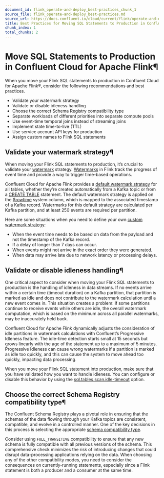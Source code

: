 ```yaml
---
document_id: flink_operate-and-deploy_best-practices_chunk_1
source_file: flink_operate-and-deploy_best-practices.md
source_url: https://docs.confluent.io/cloud/current/flink/operate-and-deploy/best-practices.html
title: Best Practices for Moving SQL Statements to Production in Confluent Cloud for Apache Flink
chunk_index: 1
total_chunks: 2
---
```


# Move SQL Statements to Production in Confluent Cloud for Apache Flink¶

When you move your Flink SQL statements to production in Confluent Cloud for Apache Flink®, consider the following recommendations and best practices.

  * Validate your watermark strategy
  * Validate or disable idleness handling
  * Choose the correct Schema Registry compatibility type
  * Separate workloads of different priorities into separate compute pools
  * Use event-time temporal joins instead of streaming joins
  * Implement state time-to-live (TTL)
  * Use service account API keys for production
  * Assign custom names to Flink SQL statements

## Validate your watermark strategy¶

When moving your Flink SQL statements to production, it’s crucial to validate your [watermark](../../_glossary.html#term-watermark) strategy. [Watermarks](../concepts/timely-stream-processing.html#flink-sql-timely-stream-processing) in Flink track the progress of event time and provide a way to trigger time-based operations.

Confluent Cloud for Apache Flink provides a [default watermark strategy](../reference/functions/datetime-functions.html#flink-sql-source-watermark-function) for all tables, whether they’re created automatically from a Kafka topic or from a [CREATE TABLE](../reference/statements/create-table.html#flink-sql-create-table) statement. The default watermark strategy is applied on the [$rowtime](../reference/statements/create-table.html#flink-sql-system-columns-rowtime) system column, which is mapped to the associated timestamp of a Kafka record. Watermarks for this default strategy are calculated per Kafka partition, and at least 250 events are required per partition.

Here are some situations when you need to define your own [custom watermark strategy](../reference/statements/create-table.html#flink-sql-watermark-clause):

  * When the event time needs to be based on data from the payload and not the timestamp of the Kafka record.
  * If a delay of longer than 7 days can occur.
  * When events might not arrive in the exact order they were generated.
  * When data may arrive late due to network latency or processing delays.

## Validate or disable idleness handling¶

One critical aspect to consider when moving your Flink SQL statements to production is the handling of idleness in data streams. If no events arrive within a certain time (timeout duration) on a Kafka partition, that partition is marked as idle and does not contribute to the watermark calculation until a new event comes in. This situation creates a problem: if some partitions continue to receive events while others are idle, the overall watermark computation, which is based on the minimum across all parallel watermarks, may be inaccurately held back.

Confluent Cloud for Apache Flink dynamically adjusts the consideration of idle partitions in watermark calculations with Confluent’s Progressive Idleness feature. The idle-time detection starts small at 15 seconds but grows linearly with the age of the statement up to a maximum of 5 minutes. Progressive Idleness can cause wrong watermarks if a partition is marked as idle too quickly, and this can cause the system to move ahead too quickly, impacting data processing.

When you move your Flink SQL statement into production, make sure that you have validated how you want to handle idleness. You can configure or disable this behavior by using the [sql.tables.scan.idle-timeout](../reference/statements/set.html#flink-sql-set-statement-config-options) option.

## Choose the correct Schema Registry compatibility type¶

The Confluent Schema Registry plays a pivotal role in ensuring that the schemas of the data flowing through your Kafka topics are consistent, compatible, and evolve in a controlled manner. One of the key decisions in this process is selecting the appropriate [schema compatibility type](../../sr/fundamentals/schema-evolution.html#sr-compatibility-types).

Consider using `FULL_TRANSITIVE` compatibility to ensure that any new schema is fully compatible with all previous versions of the schema. This comprehensive check minimizes the risk of introducing changes that could disrupt data-processing applications relying on the data. When choosing any of the other compatibility modes, you need to consider the consequences on currently-running statements, especially since a Flink statement is both a producer and a consumer at the same time.
